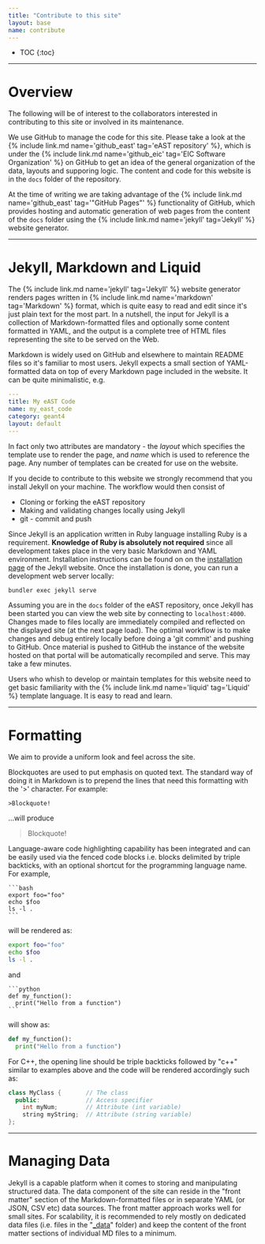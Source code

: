 ```yaml
---
title: "Contribute to this site"
layout: base
name: contribute
---
```


* TOC
{:toc}

---

# Overview

The following will be of interest to the collaborators interested in contributing to this
site or involved in its maintenance.

We use GitHub to manage the code for this site. Please take a look at the
{% include link.md name='github_east' tag='eAST repository' %}, which
is under the {% include link.md name='github_eic' tag='EIC Software Organization' %}
on GitHub to get an idea of the general organization of the data, layouts and supporing logic.
The content and code for this website is in the ```docs``` folder of the repository.

At the time of writing we are taking advantage of the {% include link.md name='github_east' tag='"GitHub Pages"' %}
functionality of GitHub, which provides hosting and automatic generation of web pages
from the content of the ```docs``` folder using the {% include link.md name='jekyll' tag='Jekyll' %}
website generator.

---

# Jekyll, Markdown and Liquid

The {% include link.md name='jekyll' tag='Jekyll' %} website generator renders
pages written in {% include link.md name='markdown' tag='Markdown' %} format, which
is quite easy to read and edit since it's just plain text for the most part.
In a nutshell, the input for Jekyll is a collection of Markdown-formatted files
and optionally some content formatted in YAML, and the output is a complete
tree of HTML files representing the site to be served on the Web.

Markdown is widely used on GitHub and elsewhere to maintain README files so it's familiar
to most users. Jekyll expects a small section of YAML-formatted data on top of every Markdown
page included in the website. It can be quite minimalistic, e.g.

```yaml
---
title: My eAST Code
name: my_east_code
category: geant4
layout: default
---
```

In fact only two attributes are mandatory - the *layout* which specifies the template use
to render the page, and *name* which is used to reference the page. Any number of templates
can be created for use on the website.

If you decide to contribute to this website we strongly recommend that you install
Jekyll on your machine. The workflow would then consist of
* Cloning or forking the eAST repository
* Making and validating changes locally using Jekyll
* git - commit and push

Since Jekyll is an application written in Ruby language
installing Ruby is a requirement. **Knowledge of Ruby is absolutely not required**
since all development takes place in the very basic Markdown and YAML environment.
Installation instructions can be found on
on the [installation page](https://jekyllrb.com/docs/installation/) of the Jekyll website.
Once the installation is done, you can run a development web server locally:

```bash
bundler exec jekyll serve
```

Assuming you are in the ```docs``` folder of the eAST repository,
once Jekyll has been started you can view the web site by connecting to `localhost:4000`.
Changes made to files locally are immediately compiled and reflected on the
displayed site (at the next page load). The optimal workflow is to make changes and debug
entirely locally before doing a 'git commit' and pushing to GitHub. Once material
is pushed to GitHub the instance of the website hosted on that portal will be automatically
recompiled and serve. This may take a few minutes.

Users who whish to develop or maintain templates for this website need to get
basic familiarity with the {% include link.md name='liquid' tag='Liquid' %} template
language. It is easy to read and learn.

---

# Formatting

We aim to provide a uniform look and feel across the site.

Blockquotes are used to put emphasis on quoted text. The standard
way of doing it in Markdown is to prepend the lines that need this
formatting with the '>' character. For example:

```
>Blockquote!
```

...will produce
>Blockquote!

Language-aware code highlighting capability has been integrated and
can be easily used via the fenced code blocks i.e. blocks delimited by
triple backticks, with an optional shortcut for the programming language name.
For example,

    ```bash
    export foo="foo"
    echo $foo
    ls -l .
    ```

will be rendered as:

```bash
export foo="foo"
echo $foo
ls -l .
```

and

    ```python
    def my_function():
      print("Hello from a function")
    ```

will show as:

```python
def my_function():
  print("Hello from a function")
```

For C++, the opening line should be triple backticks followed by "c++"
similar to examples above and the code will be rendered accordingly such as:

```c++
class MyClass {       // The class
  public:             // Access specifier
    int myNum;        // Attribute (int variable)
    string myString;  // Attribute (string variable)
};
```
---

# Managing Data

Jekyll is a capable platform when it comes to storing and manipulating structured data.
The data component of the site can reside in the "front matter" section of the Markdown-formatted
files or in separate YAML (or JSON, CSV etc) data sources. The front matter approach works well
for small sites. For scalability, it is recommended to rely mostly on dedicated data files (i.e.
files in the "<a href="https://github.com/eic/east/tree/main/docs/_data" target="_blank">_data</a>" folder)
and keep the content of the front matter sections of individual MD files to a minimum.